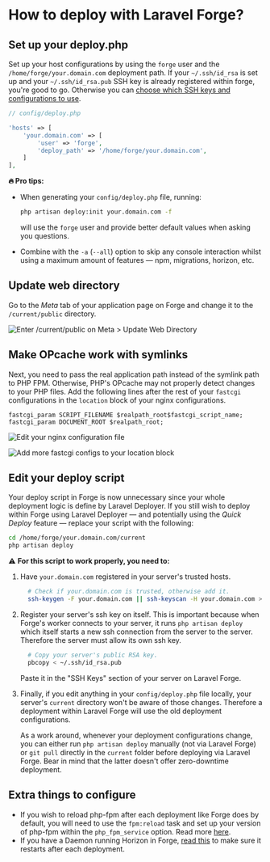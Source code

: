 # How to deploy with Laravel Forge?

## Set up your deploy.php
Set up your host configurations by using the `forge` user and the `/home/forge/your.domain.com` deployment path. If your `~/.ssh/id_rsa` is set up and your `~/.ssh/id_rsa.pub` SSH key is already registered within forge, you're good to go. Otherwise you can [choose which SSH keys and configurations to use](overview-configure-hosts.md#authentication).

```php
// config/deploy.php

'hosts' => [
    'your.domain.com' => [
        'user' => 'forge',
        'deploy_path' => '/home/forge/your.domain.com',
    ]
],
```

**:fire: Pro tips:**
* When generating your `config/deploy.php` file, running: 
    
    ```bash
    php artisan deploy:init your.domain.com -f
    ```
    will use the `forge` user and provide better default values when asking you questions.
* Combine with the `-a` (`--all`) option to skip any console interaction whilst using a maximum amount of features — npm, migrations, horizon, etc.

## Update web directory
Go to the *Meta* tab of your application page on Forge and change it to the `/current/public` directory.

![Enter `/current/public` on Meta > Update Web Directory](https://user-images.githubusercontent.com/3642397/37337948-320f3ea0-26b6-11e8-902f-f4b185c609c7.png)

## Make OPcache work with symlinks
Next, you need to pass the real application path instead of the symlink path to PHP FPM. Otherwise, PHP's OPcache may not properly detect changes to your PHP files. Add the following lines after the rest of your `fastcgi` configurations in the `location` block of your nginx configurations.

```nginx
fastcgi_param SCRIPT_FILENAME $realpath_root$fastcgi_script_name;
fastcgi_param DOCUMENT_ROOT $realpath_root;
```

![Edit your nginx configuration file](https://user-images.githubusercontent.com/3642397/37338252-30323c08-26b7-11e8-85d5-db49d5c4abbe.png)

![Add more fastcgi configs to your location block](https://user-images.githubusercontent.com/3642397/37346220-11785cb2-26cf-11e8-906e-30da2bfbe847.png)

## Edit your deploy script
Your deploy script in Forge is now unnecessary since your whole deployment logic is define by Laravel Deployer. If you still wish to deploy within Forge using Laravel Deployer — and potentially using the *Quick Deploy* feature — replace your script with the following:

```bash
cd /home/forge/your.domain.com/current
php artisan deploy
```

:warning: **For this script to work properly, you need to:**
1. Have `your.domain.com` registered in your server's trusted hosts.
      ```bash
        # Check if your.domain.com is trusted, otherwise add it.
        ssh-keygen -F your.domain.com || ssh-keyscan -H your.domain.com >> ~/.ssh/known_hosts
      ```

2. Register your server's ssh key on itself. This is important because when Forge's worker connects to your server, it runs `php artisan deploy` which itself starts a new ssh connection from the server to the server. Therefore the server must allow its own ssh key.
      ```bash
        # Copy your server's public RSA key.
        pbcopy < ~/.ssh/id_rsa.pub
      ```
      Paste it in the "SSH Keys" section of your server on Laravel Forge.

3. Finally, if you edit anything in your `config/deploy.php` file locally, your server's `current` directory won't be aware of those changes. Therefore a deployment within Laravel Forge will use the old deployment configurations.
    
    As a work around, whenever your deployment configurations change, you can either run `php artisan deploy` manually (not via Laravel Forge) or `git pull` directly in the `current` folder before deploying via Laravel Forge. Bear in mind that the latter doesn't offer zero-downtime deployment.

## Extra things to configure
* If you wish to reload php-fpm after each deployment like Forge does by default, you will need to use the `fpm:reload` task and set up your version of php-fpm within the `php_fpm_service` option. Read more [here](how-to-reload-fpm.md).
* If you have a Daemon running Horizon in Forge, [read this](how-to-horizon.md) to make sure it restarts after each deployment.
